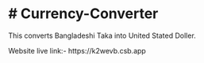 <h1># Currency-Converter</h1>
<p>This converts Bangladeshi Taka into  United Stated Doller.</p>

<p> Website live link:- https://k2wevb.csb.app</p>
